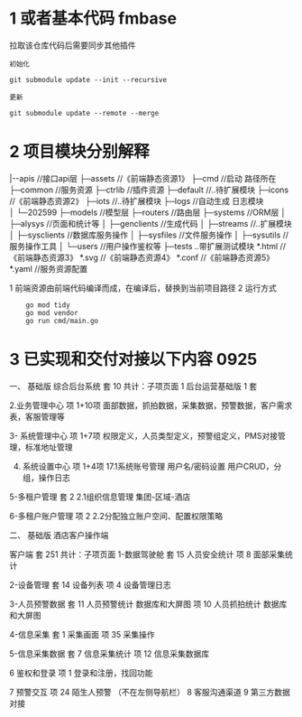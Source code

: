 # 1 或者基本代码 fmbase
  拉取该仓库代码后需要同步其他插件
	
	初始化
	
	git submodule update --init --recursive

	更新

	git submodule update --remote --merge


# 2 项目模块分别解释

|--apis  //接口api层
├─assets  //《前端静态资源1》
├─cmd   //启动 路径所在
├─common   //服务资源 
├─ctrlib   //插件资源 
├─default  //..待扩展模块 
├─icons  //《前端静态资源2》
├─iots  //..待扩展模块
├─logs   //自动生成 日志模块  
│  └─202599
├─models   //模型层
├─routers   //路由层
├─systems      //ORM层
│  ├─alysys     //页面和统计等
│  ├─genclients   //生成代码
│  ├─streams     //..扩展模块
│  ├─sysclients  //数据库服务操作
│  ├─sysfiles   //文件服务操作
│  ├─sysutils   //服务操作工具
│  └─users   //用户操作鉴权等
├─tests  ..带扩展测试模块
*.html   //《前端静态资源3》
*.svg  //《前端静态资源4》
*.conf  //《前端静态资源5》
*.yaml  //服务资源配置

1 前端资源由前端代码编译而成，在编译后，替换到当前项目路径
2 运行方式

		go mod tidy
		go mod vendor
		go run cmd/main.go

# 3 已实现和交付对接以下内容  0925
 
一、 基础版 综合后台系统	套	10	共计：子项页面
1 后台运营基础版  1 套 

2.业务管理中心	项 	1+10项	 面部数据，抓拍数据，采集数据，预警数据，客户需求表，客服管理等

3- 系统管理中心	项	1+7项	 权限定义，人员类型定义，预警组定义，PMS对接管理，标准地址管理

4. 系统设置中心	项	1+4项	  	17.1系统账号管理  用户名/密码设置 用户CRUD，分组，操作日志

5-多租户管理	套	2	2.1组织信息管理  集团-区域-酒店

6-多租户账户管理	项	2	2.2分配独立账户空间、配置权限策略 


二、 基础版 酒店客户操作端			

客户端	套	251	共计：子项页面
1-数据驾驶舱	套	15	人员安全统计 
	项	8	面部采集统计 

2-设备管理	套	14	设备列表 
	项	4	设备管理日志

3-人员预警数据	套	11	人员预警统计 
	数据库和大屏图
	项	10	人员抓拍统计 
	数据库和大屏图

4-信息采集	套	1	采集画面
	项	35	采集操作

5-信息采集数据	套	7	信息采集统计 
	项	12	信息采集数据库

6 鉴权和登录	项	1	登录和注册，找回功能

7 预警交互	项	24	陌生人预警 （不在左侧导航栏）
8 客服沟通渠道
9 第三方数据对接
